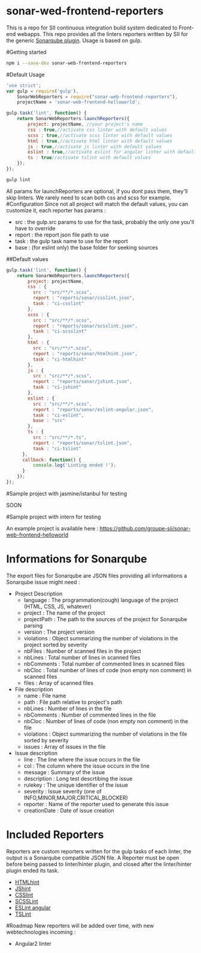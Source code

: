 # sonar-wed-frontend-reporters
This is a repo for SII continuous integration build system dedicated to Front-end webapps. This repo provides all the linters reporters written by SII for the generic [Sonarqube plugin](https://github.com/groupe-sii/sonar-web-client-plugin). Usage is based on gulp.

#Getting started
```bash
npm i --save-dev sonar-web-frontend-reporters
```

#Default Usage
```Javascript
'use strict';
var gulp = require('gulp'),
    SonarWebReporters = require("sonar-web-frontend-reporters"),
    projectName = 'sonar-web-frontend-helloworld';

gulp.task('lint', function() {
    return SonarWebReporters.launchReporters({
        project: projectName, //your project's name
        css : true,//activate css linter with default values
        scss : true,//activate scss linter with default values
        html : true,//activate html linter with default values
        js : true,//activate js linter with default values
        eslint : true,//activate eslint for angular linter with default values
        ts : true//activate tslint with default values
    });
});
```
```bash
gulp lint
```
All params for launchReporters are optional, if you dont pass them, they'll skip linters. We rarely need to scan both css and scss for example.
#Configuration
Since not all project will match the default values, you can customize it, each reporter has params :

* src : the gulp.src params to use for the task, probably the only one you'll have to override
* report : the report json file path to use
* task : the gulp task name to use for the report
* base : (for eslint only) the base folder for seeking sources

##Default values
```Javascript
gulp.task('lint', function() {
    return SonarWebReporters.launchReporters({
        project: projectName,
        css : {
          src : "src/**/*.scss",
          report : "reports/sonar/csslint.json",
          task : "ci-csslint"
        },
        scss : {
          src : "src/**/*.scss",
          report : "reports/sonar/scsslint.json",
          task : "ci-scsslint"
        },
        html : {
          src : "src/**/*.scss",
          report : "reports/sonar/htmlhint.json",
          task : "ci-htmlhint"
        },
        js : {
          src : "src/**/*.scss",
          report : "reports/sonar/jshint.json",
          task : "ci-jshint"
        },
        eslint : {
          src : "src/**/*.scss",
          report : "reports/sonar/eslint-angular.json",
          task : "ci-eslint",
          base : "src"
        },
        ts : {
          src : "src/**/*.ts",
          report : "reports/sonar/tslint.json",
          task : "ci-tslint"
      },
      callback: function() {
          console.log('Linting ended !');
      }
    });
});
```

#Sample project with jasmine/istanbul for testing

SOON

#Sample project with intern for testing

An example project is available here : https://github.com/groupe-sii/sonar-web-frontend-helloworld

# Informations for Sonarqube
The export files for Sonarqube are JSON files providing all informations a Sonarqube issue might need :

* Project Description
  * language : The programmation(cough) language of the project (HTML, CSS, JS, whatever)
  * project : The name of the project
  * projectPath : The path to the sources of the project for Sonarqube parsing
  * version : The project version
  * violations : Object summarizing the number of violations in the project sorted by severity
  * nbFiles : Number of scanned files in the project
  * nbLines : Total number of lines in scanned files
  * nbComments : Total number of commented lines in scanned files
  * nbCloc : Total number of lines of code (non empty non comment) in scanned files
  * files : Array of scanned files
* File description
  * name : File name
  * path : File path relative to project's path
  * nbLines : Number of lines in the file
  * nbComments : Number of commented lines in the file
  * nbCloc : Number of lines of code (non empty non comment) in the file
  * violations : Object summarizing the number of violations in the file sorted by severity
  * issues : Array of issues in the file
* Issue description
  * line : The line where the issue occurs in the file
  * col : The column where the issue occurs in the line
  * message : Summary of the issue
  * description : Long test descrtibing the issue
  * rulekey : The unique identifier of the issue
  * severity : Issue severity (one of INFO,MINOR,MAJOR,CRITICAL,BLOCKER)
  * reporter : Name of the reporter used to generate this issue
  * creationDate : Date of issue creation

# Included Reporters
Reporters are custom reporters written for the gulp tasks of each linter, the output is a Sonarqube compatible JSON file.
A Reporter must be open before being passed to linter/hinter plugin, and closed after the linter/hinter plugin ended its task.

* [HTMLhint](http://htmlhint.com/)
* [JShint](http://jshint.com/)
* [CSSlint](http://csslint.net/)
* [SCSSLint](https://github.com/brigade/scss-lint)
* [ESLint angular](https://github.com/Gillespie59/eslint-plugin-angular)
* [TSLint](http://palantir.github.io/tslint/)

#Roadmap
New reporters will be added over time, with new webtechnologies incoming :

* Angular2 linter
